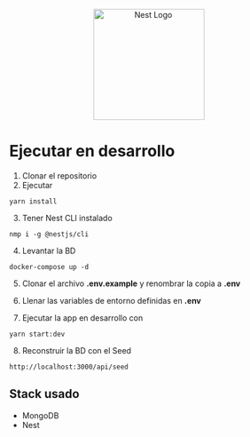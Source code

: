 <p align="center">
  <a href="http://nestjs.com/" target="blank"><img src="https://nestjs.com/img/logo-small.svg" width="200" alt="Nest Logo" /></a>
</p>

# Ejecutar en desarrollo

1. Clonar el repositorio
2. Ejecutar

```
yarn install
```

3. Tener Nest CLI instalado

```
nmp i -g @nestjs/cli
```

4. Levantar la BD

```
docker-compose up -d
```

5. Clonar el archivo __.env.example__ y renombrar la copia a __.env__

6. Llenar las variables de entorno definidas en __.env__

7. Ejecutar la app en desarrollo con

```
yarn start:dev
```

8. Reconstruir la BD con el Seed

```
http://localhost:3000/api/seed
```

## Stack usado

- MongoDB
- Nest
